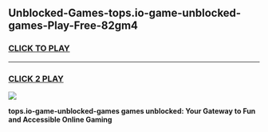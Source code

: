 
## Unblocked-Games-tops.io-game-unblocked-games-Play-Free-82gm4
<h3>
<a href="https://premium76.site?title=tops.io-game-unblocked-games&ref=22A">CLICK TO PLAY</a></h3>
<hr>

<h3>
<a href="https://premium76.site?title=tops.io-game-unblocked-games&ref=22A">CLICK 2 PLAY</a>
  
</h3>

<a href="https://premium76.site?title=tops.io-game-unblocked-games&ref=22A"><img src="https://clearcache.store/games.png"></a>


**tops.io-game-unblocked-games games unblocked: Your Gateway to Fun and Accessible Online Gaming**
